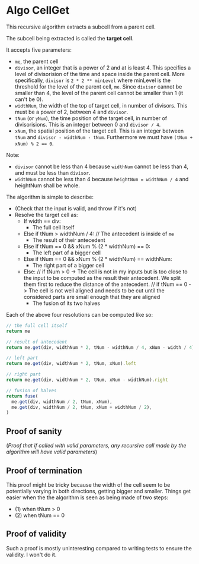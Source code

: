 # Algo CellGet

This recursive algorithm extracts a subcell from a parent cell.

The subcell being extracted is called the **target cell**.

It accepts five parameters:

- `me`, the parent cell
- `divisor`, an integer that is a power of 2 and at is least 4. This specifies a level of divisorision of the time and space inside the parent cell. More specifically, `divisor` is `2 * 2 ** minLevel` where minLevel is the threshold for the level of the parent cell, `me`. Since `divisor` cannot be smaller than 4, the level of the parent cell cannot be smaller than 1 (it can't be 0).
- `widthNum`, the width of the top of target cell, in number of divisors. This must be a power of 2, between 4 and `divisor`.
- `tNum` (or `yNum`), the time position of the target cell, in number of divisorisions. This is an integer between 0 and `divisor / 4`.
- `xNum`, the spatial position of the target cell. This is an integer between `tNum` and `divisor - widthNum - tNum`. Furthermore we must have `(tNum + xNum) % 2 == 0`.

Note:

- `divisor` cannot be less than 4 because `widthNum` cannot be less than 4, and must be less than `divisor`.
- `widthNum` cannot be less than 4 because `heightNum = widthNum / 4` and heightNum shall be whole.

The algorithm is simple to describe:

- (Check that the input is valid, and throw if it's not)
- Resolve the target cell as:
  - If width == div:
    - The full cell itself
  - Else if tNum > widthNum / 4: // The antecedent is inside of `me`
    - The result of their antecedent
  - Else if tNum == 0 && xNum % (2 \* widthNum) == 0:
    - The left part of a bigger cell
  - Else if tNum == 0 && xNum % (2 \* widthNum) == widthNum:
    - The right part of a bigger cell
  - Else:
    // if tNum > 0 -> The cell is not in my inputs but is too close to the input to be computed as the result their antecedent. We split them first to reduce the distance of the antecedent.
    // if tNum == 0 -> The cell is not well aligned and needs to be cut until the considered parts are small enough that they are aligned
    - The fusion of its two halves

Each of the above four resolutions can be computed like so:

```ts
// the full cell itself
return me

// result of antecedent
return me.get(div, widthNum * 2, tNum - widthNum / 4, xNum - width / 4).result()

// left part
return me.get(div, widthNum * 2, tNum, xNum).left

// right part
return me.get(div, widthNum * 2, tNum, xNum - widthNum).right

// fusion of halves
return fuse(
  me.get(div, widthNum / 2, tNum, xNum),
  me.get(div, widthNum / 2, tNum, xNum + widthNum / 2),
)
```

## Proof of sanity

(_Proof that if called with valid parameters, any recursive call made by the
algorithm will have valid parameters_)

## Proof of termination

This proof might be tricky because the width of the cell seem to be potentially varying in both directions, getting bigger and smaller. Things get easier when the the algorithm is seen as being made of two steps:

- (1) when tNum > 0
- (2) when tNum == 0

## Proof of validity

Such a proof is mostly uninteresting compared to writing tests to ensure the validity. I won't do it.
